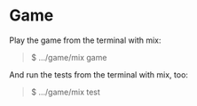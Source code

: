 # Game

Play the game from the terminal with mix:
> $ .../game/mix game

And run the tests from the terminal with mix, too:
> $ .../game/mix test
